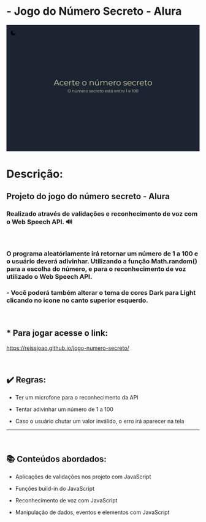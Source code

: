 # - Jogo do Número Secreto - Alura

![preview](./.github/numero-secreto.png#vitrinedev)

# Descrição: 

## Projeto do jogo do número secreto - Alura

### Realizado através de validações e reconhecimento de voz com o Web Speech API. 🔊
<br>

### O programa aleatóriamente irá retornar um número de 1 a 100 e o usuário deverá adivinhar. Utilizando a função Math.random() para a escolha do número, e para o reconhecimento de voz utilizado o Web Speech API. 

### - Você poderá também alterar o tema de cores Dark para Light clicando no icone no canto superior esquerdo.

<br>

## *  Para jogar acesse o link:

https://reissjoao.github.io/jogo-numero-secreto/

<br>

## ✔️ Regras: 

- Ter um microfone para o reconhecimento da API

 - Tentar adivinhar um número de 1 a 100

 - Caso o usuário chutar um valor inválido, o erro irá aparecer na tela


----------------------------
<br>

## 📚 Conteúdos abordados:

- Aplicações de validações nos projeto com JavaScript

- Funções build-in do JavaScript

- Reconhecimento de voz com JavaScript

- Manipulação de dados, eventos e elementos com JavaScript 
